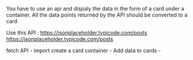 You have to use an api and dispaly the data in the form of a card under a container. All the data points returned by the API should be converted to a card

Use this API : https://jsonplaceholder.typicode.com/posts
https://jsonplaceholder.typicode.com/posts


fetch API  - import
create a card container - 
Add data to cards - 